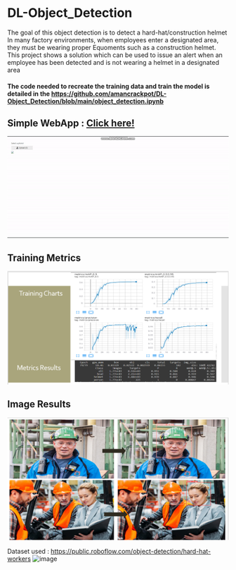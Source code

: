 # DL-Object_Detection
The goal of this object detection is to detect a hard-hat/construction helmet
In many factory environments, when employees enter a designated area, they must be wearing proper Equoments such as a construction helmet. 
This project shows a solution which can be used to issue an alert  when an employee has been detected and is not wearing a helmet in a designated area

#### The code needed to recreate the training data and train the model is detailed in the https://github.com/amancrackpot/DL-Object_Detection/blob/main/object_detection.ipynb

## Simple WebApp : <a href="https://mybinder.org/v2/gh/amancrackpot/DL-Object_Detection/main?urlpath=%2Fvoila%2Frender%2FDeployment.ipynb">Click here!</a>
![demo](https://github.com/amancrackpot/DL-Object_Detection/blob/main/Results/object-webapp.gif)


## Training Metrics
![Train metrics](https://github.com/amancrackpot/DL-Object_Detection/blob/main/Results/Annotation%202021-06-13%20130329.png?raw=true)

## Image Results
![Image Results](https://github.com/amancrackpot/DL-Object_Detection/blob/main/Results/Annotation%202021-06-13%20130402.png)


Dataset used : https://public.roboflow.com/object-detection/hard-hat-workers
![image](https://user-images.githubusercontent.com/59706418/121799042-6853d180-cc47-11eb-886c-ad1a19a05fb8.png)
